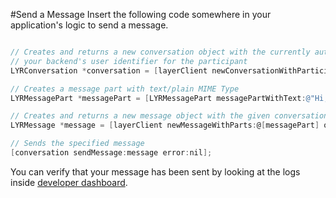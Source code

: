 #Send a Message
Insert the following code somewhere in your application's logic to send a message.

```objectivec

// Creates and returns a new conversation object with the currently authenticated user and a single participant represented by
// your backend's user identifier for the participant
LYRConversation *conversation = [layerClient newConversationWithParticipants:[NSSet setWithArray:@[@"USER-IDENTIFIER"]] options:nil error:nil];

// Creates a message part with text/plain MIME Type
LYRMessagePart *messagePart = [LYRMessagePart messagePartWithText:@"Hi, how are you?"];

// Creates and returns a new message object with the given conversation and array of message parts
LYRMessage *message = [layerClient newMessageWithParts:@[messagePart] options:nil error:nil];

// Sends the specified message
[conversation sendMessage:message error:nil];
```

You can verify that your message has been sent by looking at the logs inside [developer dashboard](/dashboard/projects).
